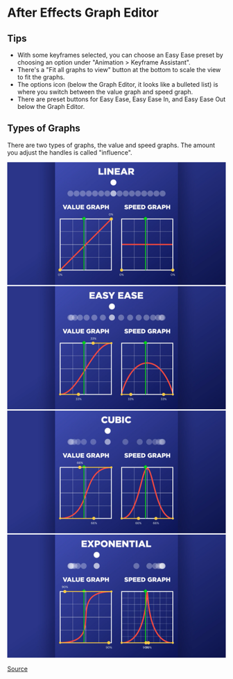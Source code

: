 # After Effects Graph Editor

## Tips

- With some keyframes selected, you can choose an Easy Ease preset by choosing an option under "Animation > Keyframe Assistant".
- There's a "Fit all graphs to view" button at the bottom to scale the view to fit the graphs.
- The options icon (below the Graph Editor, it looks like a bulleted list) is where you switch between the value graph and speed graph.
- There are preset buttons for Easy Ease, Easy Ease In, and Easy Ease Out below the Graph Editor.

## Types of Graphs

There are two types of graphs, the value and speed graphs. The amount you adjust the handles is called "influence". 

![Linear](assets/after-effects-graph-linear.png)
![Easy Ease](assets/after-effects-graph-easy-ease.png)
![Cubic](assets/after-effects-graph-cubic.png)
![Exponential](assets/after-effects-graph-exponential.png)

[Source](https://www.schoolofmotion.com/blog/graph-editor-after-effects/)
